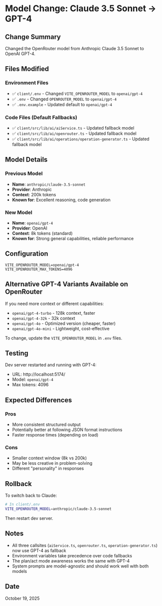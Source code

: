 # Model Change: Claude 3.5 Sonnet → GPT-4

## Change Summary
Changed the OpenRouter model from Anthropic Claude 3.5 Sonnet to OpenAI GPT-4.

## Files Modified

### Environment Files
- ✅ `client/.env` - Changed `VITE_OPENROUTER_MODEL` to `openai/gpt-4`
- ✅ `.env` - Changed `OPENROUTER_MODEL` to `openai/gpt-4`
- ✅ `.env.example` - Updated default to `openai/gpt-4`

### Code Files (Default Fallbacks)
- ✅ `client/src/lib/ai/aiService.ts` - Updated fallback model
- ✅ `client/src/lib/ai/openrouter.ts` - Updated fallback model
- ✅ `client/src/lib/ai/operations/operation-generator.ts` - Updated fallback model

## Model Details

### Previous Model
- **Name**: `anthropic/claude-3.5-sonnet`
- **Provider**: Anthropic
- **Context**: 200k tokens
- **Known for**: Excellent reasoning, code generation

### New Model
- **Name**: `openai/gpt-4`
- **Provider**: OpenAI
- **Context**: 8k tokens (standard)
- **Known for**: Strong general capabilities, reliable performance

## Configuration

```env
VITE_OPENROUTER_MODEL=openai/gpt-4
VITE_OPENROUTER_MAX_TOKENS=4096
```

## Alternative GPT-4 Variants Available on OpenRouter

If you need more context or different capabilities:

- `openai/gpt-4-turbo` - 128k context, faster
- `openai/gpt-4-32k` - 32k context
- `openai/gpt-4o` - Optimized version (cheaper, faster)
- `openai/gpt-4o-mini` - Lightweight, cost-effective

To change, update the `VITE_OPENROUTER_MODEL` in `.env` files.

## Testing

Dev server restarted and running with GPT-4:
- URL: http://localhost:5174/
- Model: `openai/gpt-4`
- Max tokens: 4096

## Expected Differences

### Pros
- More consistent structured output
- Potentially better at following JSON format instructions
- Faster response times (depending on load)

### Cons  
- Smaller context window (8k vs 200k)
- May be less creative in problem-solving
- Different "personality" in responses

## Rollback

To switch back to Claude:
```bash
# In client/.env
VITE_OPENROUTER_MODEL=anthropic/claude-3.5-sonnet
```

Then restart dev server.

## Notes
- All three callsites (`aiService.ts`, `openrouter.ts`, `operation-generator.ts`) now use GPT-4 as fallback
- Environment variables take precedence over code fallbacks
- The plan/act mode awareness works the same with GPT-4
- System prompts are model-agnostic and should work well with both models

## Date
October 19, 2025
